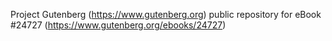 Project Gutenberg (https://www.gutenberg.org) public repository for eBook #24727 (https://www.gutenberg.org/ebooks/24727)
